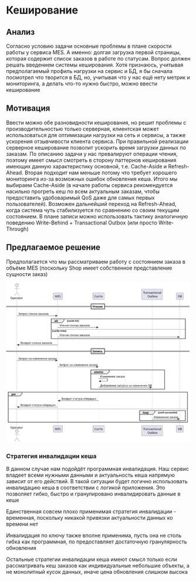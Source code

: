 # Кеширование

## Анализ

Согласно условию задачи основные проблемы в плане скорости работы у сервиса MES. А именно: долгая загрузка первой страницы, которая содержит список заказов в работе по статусам. Вопрос должен решать введением системы кеширования. Хотя признаюсь, учитывая предполагаемый профиль нагрузки на сервис и БД, я бы сначала посмотрел что творится в БД, но, учитывая что у нас ещё нету метрик и мониторинга, а делать что-то нужно быстро, можно ввести кеширование

## Мотивация

Ввести можно обе разновидности кеширования, но решит проблемы с производительностью только серверная, клиентская может использоваться для оптимизации нагрузки на сеть и сервисы, а также ускорения отзывчивости клиента сервиса. При правильной реализации серверное кеширование позволит ускорить время загрузки данных по заказам. По описанию задачи у нас превалируют операции чтения, поэтому имеет смысл смотреть в сторону паттернов кеширования имеющих данную характеристику основной, т.е. Cache-Aside и Refresh-Ahead. Вторая подходит нам меньше потому что требует хорошего мониторинга из-за возможных ошибок обновления кеша. Итого мы выбираем Cache-Aside (в начале работы сервиса рекомендуется насильно прогреть кеш по всем актуальным заказам, чтобы предоставить удобоваримый QoS даже для самых первых пользователей). Возможен дальнейший переход на Refresh-Ahead, когда система чуть стабилизуется по сравнению со своим текущим состоянием. В плане записи можно использовать тактику аналогичную поведению Write-Behind + Transactional Outbox (или просто Write-Through)

## Предлагаемое решение

Предполагается что мы рассматриваем работу с состоянием заказа в объёме MES (поскольку Shop имеет собственное представление сущности заказ)

![Диаграмма](../docs/diagrams/out/order_sequence/Диаграмма%20последовательности%20для%20действий%20со%20статусом%20заказа.svg)

### Стратегия инвалидации кеша

В данном случае нам подойдёт программная инвалидация. Наш сервис владеет всеми нужными данными и актуальность кеша напрямую зависит от его действий. В такой ситуации будет логично использовать инвалидацию кеша в соответствии с логикой приложения. Это позволяет гибко, быстро и гранулировано инвалидировать данные в кеше

Единственная совсем плохо применимая стратегия инвалидации - временная, поскольку никакой привязки актуальности данных ко времени нет

Инвалидация по ключу также вполне применима, пусть она не столь гибка как программная, по предоставляет достаточную гранулярность обновления

Остальные стратегии инвалидации кеша имеют смысл только если рассматривать кеш заказов как индивидуальные небольшие объекты, а не монолитный кусок данных, иначе цена обновления слишком высока
